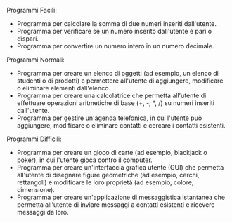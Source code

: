 Programmi Facili:
- Programma per calcolare la somma di due numeri inseriti dall'utente.
- Programma per verificare se un numero inserito dall'utente è pari o dispari.
- Programma per convertire un numero intero in un numero decimale.

Programmi Normali:
- Programma per creare un elenco di oggetti (ad esempio, un elenco di studenti o di prodotti) e permettere all'utente di aggiungere, modificare o eliminare elementi dall'elenco.
- Programma per creare una calcolatrice che permetta all'utente di effettuare operazioni aritmetiche di base (+, -, *, /) su numeri inseriti dall'utente.
- Programma per gestire un'agenda telefonica, in cui l'utente può aggiungere, modificare o eliminare contatti e cercare i contatti esistenti.

Programmi Difficili:
- Programma per creare un gioco di carte (ad esempio, blackjack o poker), in cui l'utente gioca contro il computer.
- Programma per creare un'interfaccia grafica utente (GUI) che permetta all'utente di disegnare figure geometriche (ad esempio, cerchi, rettangoli) e modificare le loro proprietà (ad esempio, colore, dimensione).
- Programma per creare un'applicazione di messaggistica istantanea che permetta all'utente di inviare messaggi a contatti esistenti e ricevere messaggi da loro.


